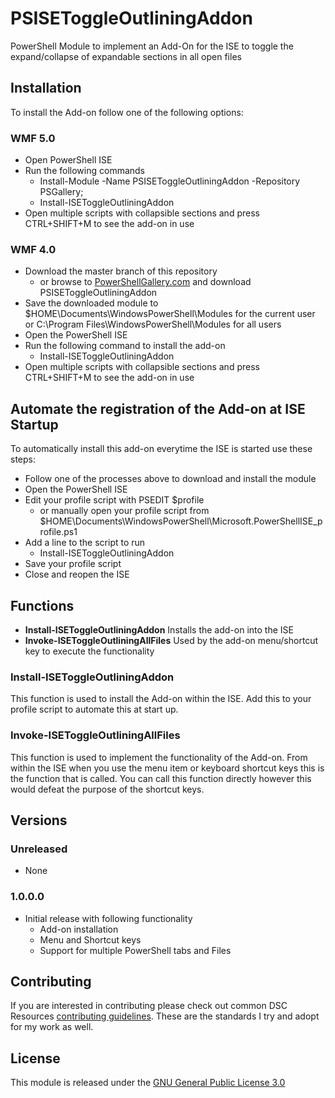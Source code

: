 # PSISEToggleOutliningAddon
PowerShell Module to implement an Add-On for the ISE to toggle the expand/collapse of expandable sections in all open files

## Installation

To install the Add-on follow one of the following options:

### WMF 5.0
* Open PowerShell ISE
* Run the following commands
    * Install-Module -Name PSISEToggleOutliningAddon -Repository PSGallery;
    * Install-ISEToggleOutliningAddon
* Open multiple scripts with collapsible sections and press CTRL+SHIFT+M to see the add-on in use

### WMF 4.0
* Download the master branch of this repository
    * or browse to [PowerShellGallery.com](https://www.powershellgallery.com/packages/PSISEToggleOutliningAddon) and download PSISEToggleOutliningAddon
* Save the downloaded module to $HOME\Documents\WindowsPowerShell\Modules for the current user or C:\Program Files\WindowsPowerShell\Modules for all users
* Open the PowerShell ISE
* Run the following command to install the add-on
    * Install-ISEToggleOutliningAddon
* Open multiple scripts with collapsible sections and press CTRL+SHIFT+M to see the add-on in use

## Automate the registration of the Add-on at ISE Startup

To automatically install this add-on everytime the ISE is started use these steps:
* Follow one of the processes above to download and install the module
* Open the PowerShell ISE
* Edit your profile script with PSEDIT $profile
    * or manually open your profile script from $HOME\Documents\WindowsPowerShell\Microsoft.PowerShellISE_profile.ps1
* Add a line to the script to run 
    * Install-ISEToggleOutliningAddon
* Save your profile script
* Close and reopen the ISE

## Functions

* **Install-ISEToggleOutliningAddon** Installs the add-on into the ISE
* **Invoke-ISEToggleOutliningAllFiles** Used by the add-on menu/shortcut key to execute the functionality

### Install-ISEToggleOutliningAddon

This function is used to install the Add-on within the ISE. Add this to your profile script to automate this at start up.

### Invoke-ISEToggleOutliningAllFiles

This function is used to implement the functionality of the Add-on. From within the ISE when you use the menu item or keyboard shortcut keys this is the function that is called. You can call this function directly however this would defeat the purpose of the shortcut keys.

## Versions

### Unreleased

* None

### 1.0.0.0

* Initial release with following functionality
    * Add-on installation
    * Menu and Shortcut keys
    * Support for multiple PowerShell tabs and Files

## Contributing
If you are interested in contributing please check out common DSC Resources [contributing guidelines](https://github.com/PowerShell/DscResource.Kit/blob/master/CONTRIBUTING.md). These are the standards I try and adopt for my work as well.

## License
This module is released under the [GNU General Public License 3.0](https://github.com/Matticusau/PSISEToggleOutliningAddon/blob/master/LICENSE)


